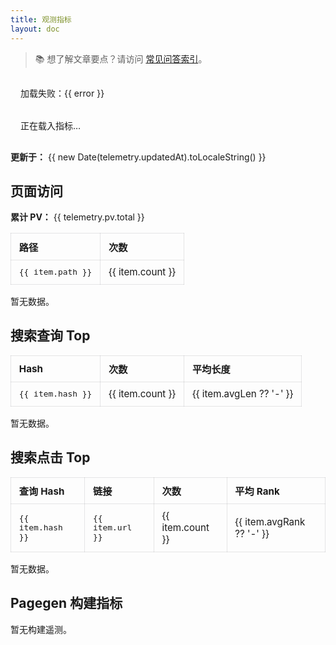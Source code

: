 ```yaml
---
title: 观测指标
layout: doc
---
```


> 📚 想了解文章要点？请访问 [常见问答索引](/zh/about/qa.html)。

<script setup lang="ts">
import { computed, onMounted, ref } from 'vue'
import { withBase } from 'vitepress'

interface TelemetryData {
  updatedAt: string
  pv: { total: number; pathsTop: Array<{ path: string; count: number }> }
  search: {
    queriesTop: Array<{ hash: string; count: number; avgLen?: number }>
    clicksTop: Array<{ hash: string; url: string; count: number; avgRank?: number }>
  }
  build?: {
    pagegen?: PagegenSummary | null
  }
}

interface PagegenSummary {
  timestamp: string
  totalMs: number
  collect: {
    locales?: number
    cacheHitRate?: number
    cacheHits?: number
    cacheMisses?: number
    cacheDisabledLocales?: number
    parsedFiles?: number
    totalFiles?: number
    parseErrors?: number
    errorEntries?: number
  }
  write: {
    total?: number
    written?: number
    skipped?: number
    failed?: number
    hashMatches?: number
    disabled?: boolean
    skippedByReason: Record<string, number>
  }
}

const telemetry = ref<TelemetryData | null>(null)
const error = ref<string | null>(null)
const pagegen = computed<PagegenSummary | null>(() => telemetry.value?.build?.pagegen ?? null)

onMounted(async () => {
  try {
    const requestUrl = withBase('/telemetry.json')
    const res = await fetch(requestUrl, { cache: 'no-store' })
    if (!res.ok) throw new Error(`HTTP ${res.status}`)
    telemetry.value = await res.json()
  } catch (err: any) {
    error.value = err?.message || String(err)
  }
})
</script>

<div v-if="error" class="telemetry-error">
  加载失败：{{ error }}
</div>

<div v-else-if="!telemetry" class="telemetry-loading">
  正在载入指标…
</div>

<div v-else class="telemetry-report">
  <p><strong>更新于：</strong> {{ new Date(telemetry.updatedAt).toLocaleString() }}</p>
  <section>
    <h2>页面访问</h2>
    <p><strong>累计 PV：</strong> {{ telemetry.pv.total }}</p>
    <table v-if="telemetry.pv.pathsTop.length">
      <thead><tr><th>路径</th><th>次数</th></tr></thead>
      <tbody>
        <tr v-for="item in telemetry.pv.pathsTop" :key="item.path">
          <td><code>{{ item.path }}</code></td>
          <td>{{ item.count }}</td>
        </tr>
      </tbody>
    </table>
    <p v-else>暂无数据。</p>
  </section>

  <section>
    <h2>搜索查询 Top</h2>
    <table v-if="telemetry.search.queriesTop.length">
      <thead><tr><th>Hash</th><th>次数</th><th>平均长度</th></tr></thead>
      <tbody>
        <tr v-for="item in telemetry.search.queriesTop" :key="item.hash">
          <td><code>{{ item.hash }}</code></td>
          <td>{{ item.count }}</td>
          <td>{{ item.avgLen ?? '-' }}</td>
        </tr>
      </tbody>
    </table>
    <p v-else>暂无数据。</p>
  </section>

  <section>
    <h2>搜索点击 Top</h2>
    <table v-if="telemetry.search.clicksTop.length">
      <thead><tr><th>查询 Hash</th><th>链接</th><th>次数</th><th>平均 Rank</th></tr></thead>
      <tbody>
        <tr v-for="item in telemetry.search.clicksTop" :key="item.hash + item.url">
          <td><code>{{ item.hash }}</code></td>
          <td><code>{{ item.url }}</code></td>
          <td>{{ item.count }}</td>
          <td>{{ item.avgRank ?? '-' }}</td>
        </tr>
      </tbody>
    </table>
    <p v-else>暂无数据。</p>
  </section>

  <section>
    <h2>Pagegen 构建指标</h2>
    <p v-if="!pagegen">暂无构建遥测。</p>
    <template v-else>
      <p><strong>最近运行：</strong> {{ new Date(pagegen.timestamp).toLocaleString() }}</p>
      <p>
        <strong>采集阶段：</strong>
        {{ pagegen.collect.locales ?? 0 }} 个语言，
        缓存命中率 {{
          pagegen.collect.cacheHitRate == null
            ? 'n/a'
            : (pagegen.collect.cacheHitRate * 100).toFixed(1) + '%'
        }}，
        已解析 {{ pagegen.collect.parsedFiles ?? 0 }}/{{ pagegen.collect.totalFiles ?? 0 }} 篇，
        禁用缓存 {{ pagegen.collect.cacheDisabledLocales ?? 0 }} 个语言
      </p>
      <p>
        <strong>写入阶段：</strong>
        实际写入 {{ pagegen.write.written ?? 0 }} / {{ pagegen.write.total ?? 0 }}，
        跳过 {{ pagegen.write.skipped ?? 0 }}（内容哈希命中 {{ pagegen.write.hashMatches ?? 0 }}），
        失败 {{ pagegen.write.failed ?? 0 }}
        <span v-if="pagegen.write.disabled">— 批量写入未启用</span>
      </p>
      <div v-if="Object.keys(pagegen.write.skippedByReason || {}).length">
        <details>
          <summary>跳过原因明细</summary>
          <ul>
            <li v-for="(count, reason) in pagegen.write.skippedByReason" :key="reason">
              <code>{{ reason }}</code>：{{ count }}
            </li>
          </ul>
        </details>
      </div>
    </template>
  </section>
</div>

<style scoped>
.telemetry-report table {
  width: 100%;
  border-collapse: collapse;
  margin: 1rem 0;
  font-size: 0.95rem;
}
.telemetry-report th,
.telemetry-report td {
  border: 1px solid rgba(60, 60, 67, 0.12);
  padding: 0.6rem 0.8rem;
  text-align: left;
}
.telemetry-loading,
.telemetry-error {
  padding: 1rem;
}
</style>
